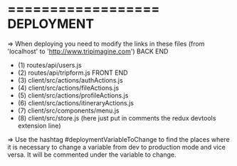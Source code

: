 ==================
    DEPLOYMENT
==================
=> When deploying you need to modify the links in these files (from 'localhost' to 'http://www.tripimagine.com')
BACK END
- (1) routes/api/users.js
- (2) routes/api/tripform.js
FRONT END
- (3) client/src/actions/authActions.js
- (4) client/src/actions/fileActions.js
- (5) client/src/actions/profileActions.js
- (6) client/src/actions/itineraryActions.js
- (7) client/src/components/menu.js
- (8) client/src/store.js (here just put in comments the redux devtools extension line)

=> Use the hashtag #deploymentVariableToChange to find the places where it is necessary to change a variable from dev to production mode and vice versa. It will be commented under the variable to change.